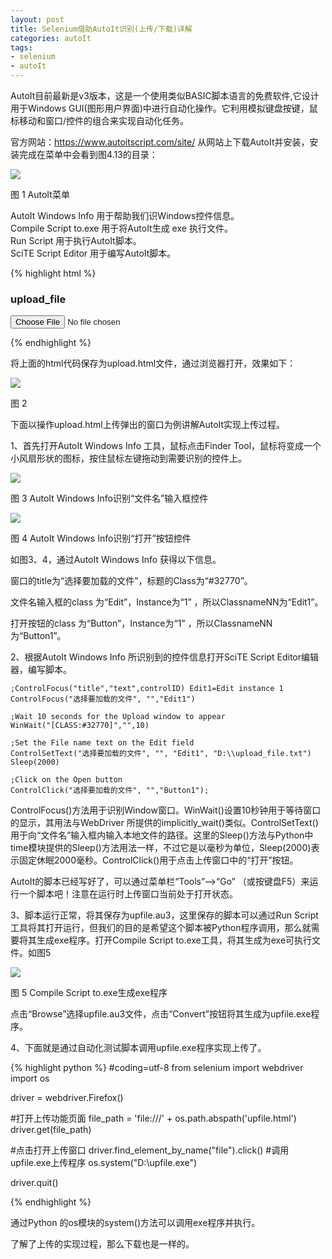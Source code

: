 ```yaml
---
layout: post
title: Selenium借助AutoIt识别(上传/下载)详解
categories: autoIt
tags: 
- selenium
- autoIt
---
```


AutoIt目前最新是v3版本，这是一个使用类似BASIC脚本语言的免费软件,它设计用于Windows GUI(图形用户界面)中进行自动化操作。它利用模拟键盘按键，鼠标移动和窗口/控件的组合来实现自动化任务。

官方网站：<https://www.autoitscript.com/site/>
从网站上下载AutoIt并安装，安装完成在菜单中会看到图4.13的目录：

<img src="/media/img/autoit/autoit-1.png">

图 1  AutoIt菜单

AutoIt Windows Info   用于帮助我们识Windows控件信息。  
Compile Script to.exe 用于将AutoIt生成 exe 执行文件。  
Run Script            用于执行AutoIt脚本。  
SciTE Script Editor   用于编写AutoIt脚本。  

{% highlight html %}

<html>
<head>
<meta http-equiv="content-type" content="text/html;charset=utf-8" />
<title>upload_file</title>
<link href="http://cdn.bootcss.com/bootstrap/3.3.0/css/bootstrap.min.css" rel="stylesheet" />
</head>
<body>
  <div class="row-fluid">
    <div class="span6 well">
    <h3>upload_file</h3>
      <input type="file" name="file" />
    </div>
  </div>
</body>
<script src="http://cdn.bootcss.com/bootstrap/3.3.0/css/bootstrap.min.js"></script>
</html>

{% endhighlight %}


将上面的html代码保存为upload.html文件，通过浏览器打开，效果如下：

<img src="/media/img/autoit/autoit-2.jpg">

图 2

下面以操作upload.html上传弹出的窗口为例讲解AutoIt实现上传过程。

1、首先打开AutoIt Windows Info 工具，鼠标点击Finder Tool，鼠标将变成一个小风扇形状的图标，按住鼠标左键拖动到需要识别的控件上。

<img src="/media/img/autoit/autoit-3.png">

图 3 AutoIt Windows Info识别“文件名”输入框控件

<img src="/media/img/autoit/autoit-4.png">

图 4 AutoIt Windows Info识别“打开”按钮控件

如图3、4，通过AutoIt Windows Info 获得以下信息。

窗口的title为“选择要加载的文件”，标题的Class为“#32770”。

文件名输入框的class 为“Edit”，Instance为“1” ，所以ClassnameNN为“Edit1”。

打开按钮的class 为“Button”，Instance为“1” ，所以ClassnameNN为“Button1”。


2、根据AutoIt Windows Info 所识别到的控件信息打开SciTE Script Editor编辑器，编写脚本。

    ;ControlFocus("title","text",controlID) Edit1=Edit instance 1
    ControlFocus("选择要加载的文件", "","Edit1")

    ;Wait 10 seconds for the Upload window to appear
    WinWait("[CLASS:#32770]","",10)

    ;Set the File name text on the Edit field
    ControlSetText("选择要加载的文件", "", "Edit1", "D:\\upload_file.txt")
    Sleep(2000)

    ;Click on the Open button
    ControlClick("选择要加载的文件", "","Button1");

ControlFocus()方法用于识别Window窗口。WinWait()设置10秒钟用于等待窗口的显示，其用法与WebDriver 所提供的implicitly_wait()类似。ControlSetText()用于向“文件名”输入框内输入本地文件的路径。这里的Sleep()方法与Python中time模块提供的Sleep()方法用法一样，不过它是以毫秒为单位，Sleep(2000)表示固定休眠2000毫秒。ControlClick()用于点击上传窗口中的“打开”按钮。

AutoIt的脚本已经写好了，可以通过菜单栏“Tools”-->“Go” （或按键盘F5）来运行一个脚本吧！注意在运行时上传窗口当前处于打开状态。


3、脚本运行正常，将其保存为upfile.au3，这里保存的脚本可以通过Run Script 工具将其打开运行，但我们的目的是希望这个脚本被Python程序调用，那么就需要将其生成exe程序。打开Compile Script to.exe工具，将其生成为exe可执行文件。如图5

<img src="/media/img/autoit/autoit-5.png">

图 5 Compile Script to.exe生成exe程序

点击“Browse”选择upfile.au3文件，点击“Convert”按钮将其生成为upfile.exe程序。

4、下面就是通过自动化测试脚本调用upfile.exe程序实现上传了。

{% highlight python %}
#coding=utf-8
from selenium import webdriver
import os

driver = webdriver.Firefox()

#打开上传功能页面
file_path =  'file:///' + os.path.abspath('upfile.html')
driver.get(file_path)

#点击打开上传窗口
driver.find_element_by_name("file").click()
#调用upfile.exe上传程序
os.system("D:\\upfile.exe")

driver.quit()

{% endhighlight %}

通过Python 的os模块的system()方法可以调用exe程序并执行。

了解了上传的实现过程，那么下载也是一样的。